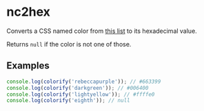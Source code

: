 # nc2hex

Converts a CSS named color from [this list](https://www.w3.org/TR/css-color-4/#named-colors) to its hexadecimal value.

Returns `null` if the color is not one of those.

## Examples

```js
console.log(colorify('rebeccapurple')); // #663399
console.log(colorify('darkgreen')); // #006400
console.log(colorify('lightyellow')); // #ffffe0
console.log(colorify('eighth')); // null
```